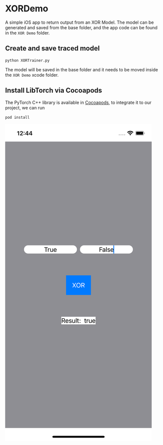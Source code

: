 # XORDemo

A simple iOS app to return output from an XOR Model. The model can be generated and saved from the base folder, and the app code can be found in the `XOR Demo` folder.
## Create and save traced model

```shell
python XORTrainer.py
```
The model will be saved in the base folder and it needs to be moved inside the `XOR Demo` xcode folder.

## Install LibTorch via Cocoapods

The PyTorch C++ library is available in [Cocoapods](https://cocoapods.org/), to integrate it to our project, we can run

```ruby
pod install
```
![Sample screenshot from app](https://github.com/cvikramk/XORDemo/blob/main/screenshot.png)
